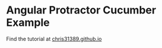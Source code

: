 # Angular Protractor Cucumber Example

Find the tutorial at [chris31389.github.io](https://chris31389.github.io/How-to-use-Angulars-Protractor-with-Cucumber-js/)